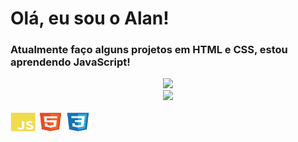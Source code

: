 # Olá, eu sou o Alan!

<h3>Atualmente faço alguns projetos em HTML  e CSS, estou aprendendo JavaScript!</h3>
<div align="center">
  <a href="https://github.com/alanteixeira29">
  <img height="180em" src="https://github-readme-stats.vercel.app/api?username=alanteixeira29&show_icons=true&theme=dark&include_all_commits=true&count_private=true"/><br>
  <img height="150em" src="https://github-readme-stats.vercel.app/api/top-langs/?username=alanteixeira29&layout=compact&langs_count=7&theme=dark"/>
</div>
<div style="display: inline-block;"><br>
  <img align="" alt="Alan-Js" height="30" width="40" src="https://raw.githubusercontent.com/devicons/devicon/master/icons/javascript/javascript-plain.svg">
  <img align="" alt="Alan-HTML" height="30" width="40" src="https://raw.githubusercontent.com/devicons/devicon/master/icons/html5/html5-original.svg">
  <img align="" alt="Alan-CSS" height="30" width="40" src="https://raw.githubusercontent.com/devicons/devicon/master/icons/css3/css3-original.svg"></div>
 </div>
